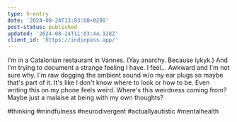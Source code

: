 ```yaml
---
type: h-entry
date: '2024-08-24T13:03:00+0200'
post-status: published
updated: '2024-08-24T11:03:44.128Z'
client_id: 'https://indiepass.app/'
---
```

I'm in a Catalonian restaurant in Vannes. (Yay anarchy. Because iykyk.) And I'm trying to document a strange feeling I have. I feel... Awkward and I'm not sure why. I'm raw dogging the ambient sound w/o my ear plugs so maybe that's part of it. It's like I don't know where to look or how to be. Even writing this on my phone feels weird. Where's this weirdness coming from? Maybe just a malaise at being with my own thoughts?

#thinking #mindfulness #neurodivergent #actuallyautistic #mentalhealth
